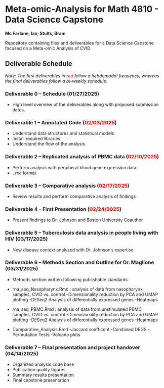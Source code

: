 # Meta-omic-Analysis for Math 4810 - Data Science Capstone

**Mc Farlane, Ian; Stults, Bram**

Repository containing files and deliverables for a Data Science Capstone focused on a Meta-omic Analysis of CVID

## Deliverable Schedule

*Note:* *The first deliverables in* <span style="color:red;">*red*</span> *follow a hebdomadal frequency, whereas the final deliverables follow a bi-weekly schedule.*

### Deliverable 0 – Schedule (01/27/2025)
- High level overview of the deliverables along with proposed submission dates.

### Deliverable 1 – Annotated Code (<span style="color:red;">02/03/2025</span>)
- Understand data structures and statistical models
- Install required libraries
- Understand the flow of the analysis

### Deliverable 2 – Replicated analysis of PBMC data (<span style="color:red;">02/10/2025</span>)
- Perform analysis with peripheral blood gene expression data
- `.rmd` format

### Deliverable 3 – Comparative analysis (<span style="color:red;">02/17/2025</span>)
- Review results and perform comparative analysis of findings

### Deliverable 4 – First Presentation (<span style="color:red;">02/24/2025</span>)
- Present findings to Dr. Johnson and Boston University Coauthor

### Deliverable 5 – Tuberculosis data analysis in people living with HIV (03/17/2025)
- New disease context analyzed with Dr. Johnson’s expertise

### Deliverable 6 – Methods Section and Outline for Dr. Maglione  (03/31/2025)
- Methods section written following publishable standards
- rna_seq_Nasopharynx.Rmd : analysis of data from nasopharynx samples, CVID vs. control
  -Dimensionality reduction by PCA and UMAP plotting 
  -DESeq2 Analysis of differentially expressed genes
  -Heatmaps
  
- rna_seq_PBMC.Rmd : analysis of data from unstimulated PBMC samples, CVID vs. control 
  -Dimensionality reduction by PCA and UMAP plotting 
  -DESeq2 Analysis of differentially expressed genes
  -Heatmaps

- Comparative_Analysis.Rmd
  -Jaccard coefficent
  -Combined DEGS
  -Permutation Tests
  -Volcano plots

### Deliverable 7 – Final presentation and project handover (04/14/2025)
- Organized analysis code base 
- Publication quality figures
- Summary results presentation
- Final capstone presentation 




